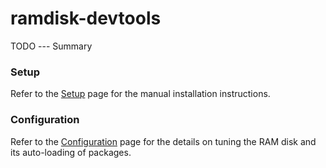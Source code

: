 ramdisk-devtools
================

TODO --- Summary


### Setup

Refer to the [Setup](https://github.com/brulejr/ramdisk-devtools/wiki/Setup) page for the manual installation 
instructions.

### Configuration

Refer to the [Configuration](https://github.com/brulejr/ramdisk-devtools/wiki/Configuration) page for the details on 
tuning the RAM disk and its auto-loading of packages.